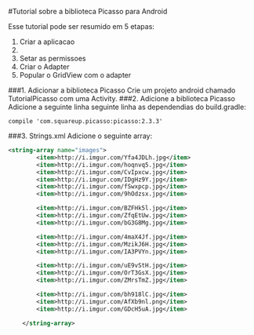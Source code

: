 #Tutorial sobre a biblioteca Picasso para Android

Esse tutorial pode ser resumido em 5 etapas:

1. Criar a aplicacao
2. 
3. Setar as permissoes
4. Criar o Adapter
5. Popular o GridView com o adapter

###1. Adicionar a biblioteca Picasso
    Crie um projeto android chamado TutorialPicasso com uma Activity.
###2. Adicione a biblioteca Picasso
    Adicione a seguinte linha seguinte linha as dependendias do build.gradle:
  
`compile 'com.squareup.picasso:picasso:2.3.3'`

###3. Strings.xml
    Adicione o seguinte array:
```xml
<string-array name="images">
        <item>http://i.imgur.com/Yfa4JDLh.jpg</item>
        <item>http://i.imgur.com/hoqnvq5.jpg</item>
        <item>http://i.imgur.com/CvIpxcw.jpg</item>
        <item>http://i.imgur.com/IDgHz9Y.jpg</item>
        <item>http://i.imgur.com/fSwxpcp.jpg</item>
        <item>http://i.imgur.com/9hOdzsx.jpg</item>

        <item>http://i.imgur.com/BZFHk5l.jpg</item>
        <item>http://i.imgur.com/ZfqEtUw.jpg</item>
        <item>http://i.imgur.com/bG3G8Mg.jpg</item>

        <item>http://i.imgur.com/4maX4Jf.jpg</item>
        <item>http://i.imgur.com/MzikJ6H.jpg</item>
        <item>http://i.imgur.com/IA3PVYn.jpg</item>

        <item>http://i.imgur.com/uE9vStH.jpg</item>
        <item>http://i.imgur.com/OrT3GsX.jpg</item>
        <item>http://i.imgur.com/ZMrsTmZ.jpg</item>

        <item>http://i.imgur.com/bh918lC.jpg</item>
        <item>http://i.imgur.com/AfXb9nl.png</item>
        <item>http://i.imgur.com/GDcH5uA.jpg</item>

    </string-array>
```    

    


